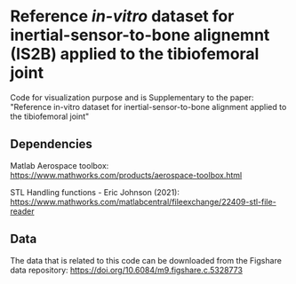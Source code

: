 # Reference *in-vitro* dataset for inertial-sensor-to-bone alignemnt (IS2B) applied to the tibiofemoral joint 

Code for visualization purpose and is Supplementary to the paper: 
"Reference in-vitro dataset for inertial-sensor-to-bone alignment applied to the tibiofemoral joint"

## Dependencies
Matlab Aerospace toolbox:
https://www.mathworks.com/products/aerospace-toolbox.html 

STL Handling functions - Eric Johnson (2021): https://www.mathworks.com/matlabcentral/fileexchange/22409-stl-file-reader   

## Data
The data that is related to this code can be downloaded from the Figshare data repository: https://doi.org/10.6084/m9.figshare.c.5328773
